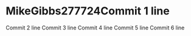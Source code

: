 # MikeGibbs277724Commit 1 line
Commit 2 line
Commit 3 line
Commit 4 line
Commit 5 line
Commit 6 line
